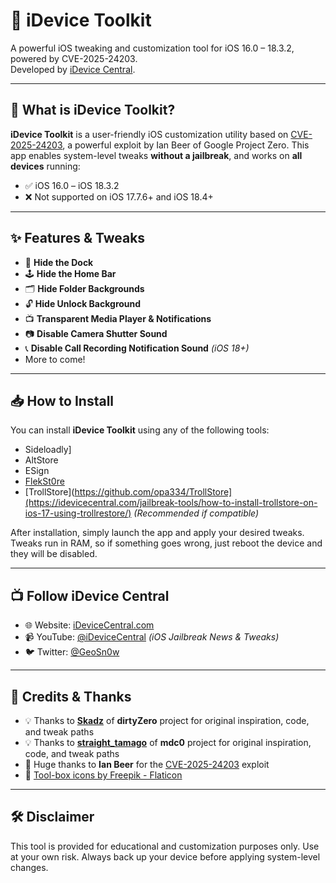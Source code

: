 # 📱 iDevice Toolkit

A powerful iOS tweaking and customization tool for iOS 16.0 – 18.3.2, powered by CVE-2025-24203.  
Developed by [iDevice Central](https://idevicecentral.com).

---

## 🔧 What is iDevice Toolkit?

**iDevice Toolkit** is a user-friendly iOS customization utility based on [CVE-2025-24203](https://project-zero.issues.chromium.org/issues/391518636), a powerful exploit by Ian Beer of Google Project Zero. This app enables system-level tweaks **without a jailbreak**, and works on **all devices** running:

- ✅ iOS 16.0 – iOS 18.3.2  
- ❌ Not supported on iOS 17.7.6+ and iOS 18.4+

---

## ✨ Features & Tweaks

- 🧼 **Hide the Dock**
- 🕹 **Hide the Home Bar**
- 🗂 **Hide Folder Backgrounds**
- 🔓 **Hide Unlock Background**
- 📺 **Transparent Media Player & Notifications**
- 📷 **Disable Camera Shutter Sound**
- 📞 **Disable Call Recording Notification Sound** *(iOS 18+)*
- More to come!

---

## 📥 How to Install

You can install **iDevice Toolkit** using any of the following tools:

- Sideloadly]
- AltStore
- ESign
- [FlekSt0re](https://idevicecentral.com/ios-guide/how-to-get-tweaked-apps-using-flekst0re-on-ios-17/)
- [TrollStore](https://github.com/opa334/TrollStore](https://idevicecentral.com/jailbreak-tools/how-to-install-trollstore-on-ios-17-using-trollrestore/) *(Recommended if compatible)*

After installation, simply launch the app and apply your desired tweaks. Tweaks run in RAM, so if something goes wrong, just reboot the device and they will be disabled.

---

## 📺 Follow iDevice Central

- 🌐 Website: [iDeviceCentral.com](https://idevicecentral.com)  
- 📹 YouTube: [@iDeviceCentral](https://youtube.com/@idevicecentral) *(iOS Jailbreak News & Tweaks)*  
- 🐦 Twitter: [@GeoSn0w](https://twitter.com/FCE365)

---

## 🙏 Credits & Thanks

- 💡 Thanks to [**Skadz**](https://twitter.com/skadz108) of **dirtyZero** project for original inspiration, code, and tweak paths  
- 💡 Thanks to [**straight_tamago**](https://twitter.com/straight_tamago) of **mdc0** project for original inspiration, code, and tweak paths  
- 🐛 Huge thanks to **Ian Beer** for the [CVE-2025-24203](https://project-zero.issues.chromium.org/issues/391518636) exploit  
- 🧰 [Tool-box icons by Freepik - Flaticon](https://www.flaticon.com/free-icons/tool-box)

---

## 🛠 Disclaimer

This tool is provided for educational and customization purposes only. Use at your own risk. Always back up your device before applying system-level changes.
